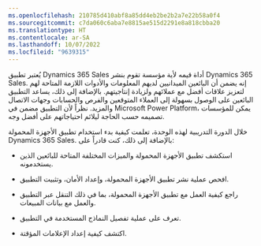 ```yaml
---
ms.openlocfilehash: 210785d410abf8a85dd4eb2be2b2a7e22b58a0f4
ms.sourcegitcommit: c7da060c6aba7e8815ae515d2291e8a818cbba20
ms.translationtype: HT
ms.contentlocale: ar-SA
ms.lasthandoff: 10/07/2022
ms.locfileid: "9639315"
---
```

يُعتبر تطبيق Dynamics 365 Sales أداة قيمه لأية مؤسسة تقوم بنشر Dynamics 365 Sales. إنه يضمن أن البائعين الميدانيين لديهم المعلومات والأدوات اللازمة المتاحة لهم لتعزيز علاقات أفضل مع عملائهم ولزيادة إنتاجيتهم. بالإضافة إلى ذلك، يساعد التطبيق البائعين على الوصول بسهولة إلى العملاء المتوقعين والفرص والحسابات وجهات الاتصال والمزيد. نظراً لأن التطبيق مضمن في Microsoft Power Platform، يمكن للمؤسسات تصميمه حسب الحاجة ليلائم احتياجاتهم على أفضل وجه.

خلال الدورة التدريبية لهذه الوحدة، تعلمت كيفية بدء استخدام تطبيق الأجهزة المحمولة Dynamics 365 Sales. بالإضافة إلى ذلك، كنت قادراً على:

-   استكشف تطبيق الأجهزة المحمولة والميزات المختلفة المتاحة للبائعين الذين يستخدمونه.

-   افحص عملية نشر تطبيق الأجهزة المحمولة، وإعداد الأمان، وتثبيت التطبيق.

-   راجع كيفية العمل مع تطبيق الأجهزة المحمولة، بما في ذلك التنقل عبر التطبيق والعمل مع بيانات المبيعات.

-   تعرف على عملية تفصيل النماذج المستخدمة في التطبيق.

-   اكتشف كيفية إعداد الإعلامات المؤقتة.
